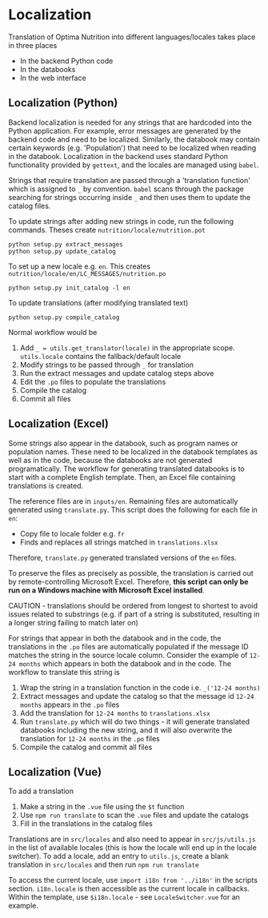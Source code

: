 # Localization

Translation of Optima Nutrition into different languages/locales takes place in three places

- In the backend Python code
- In the databooks  
- In the web interface

## Localization (Python)

Backend localization is needed for any strings that are hardcoded into the Python application. For example, error messages are generated by the backend code and need to be localized. Similarly, the databook may contain certain keywords (e.g. 'Population') that need to be localized when reading in the databook. Localization in the backend uses standard Python functionality provided by `gettext`, and the locales are managed using `babel`.

Strings that require translation are passed through a 'translation function' which is assigned to `_` by convention. `babel` scans through the package searching for strings occurring inside `_` and then uses them to update the catalog files.

To update strings after adding new strings in code, run the following commands. Theses create `nutrition/locale/nutrition.pot`

    python setup.py extract_messages
    python setup.py update_catalog

To set up a new locale e.g. `en`. This creates `nutrition/locale/en/LC_MESSAGES/nutrition.po`

    python setup.py init_catalog -l en

To update translations (after modifying translated text)

    python setup.py compile_catalog

Normal workflow would be

1. Add `_ = utils.get_translator(locale)` in the appropriate scope. `utils.locale` contains the fallback/default locale
2. Modify strings to be passed through `_` for translation
3. Run the extract messages and update catalog steps above
4. Edit the `.po` files to populate the translations
5. Compile the catalog
6. Commit all files

## Localization (Excel)

Some strings also appear in the databook, such as program names or population names. These need to be localized in the databook templates as well as in the code, because the databooks are not generated programatically. The workflow for generating translated databooks is to start with a complete English template. Then, an Excel file containing translations is created.

The reference files are in `inputs/en`. Remaining files are automatically generated using `translate.py`. This script does the following for each file in `en`:

- Copy file to locale folder e.g. `fr`
- Finds and replaces all strings matched in `translations.xlsx`

Therefore, `translate.py` generated translated versions of the `en` files.

To preserve the files as precisely as possible, the translation is carried out by remote-controlling Microsoft Excel. Therefore, **this script can only be run on a Windows machine with Microsoft Excel installed**.

CAUTION - translations should be ordered from longest to shortest to avoid issues related to substrings (e.g. if part of a string is substituted, resulting in a longer string failing to match later on)

For strings that appear in both the databook and in the code, the translations in the `.po` files are automatically populated if the message ID matches the string in the source locale column. Consider the example of `12-24 months` which appears in both the databook and in the code. The workflow to translate this string is

1. Wrap the string in a translation function in the code i.e. `_('12-24 months)`
2. Extract messages and update the catalog so that the message id `12-24 months` appears in the `.po` files
3. Add the translation for `12-24 months` to `translations.xlsx`
4. Run `translate.py` which will do two things - it will generate translated databooks including the new string, and it will also overwrite the translation for `12-24 months` in the `.po` files
5. Compile the catalog and commit all files

## Localization (Vue)

To add a translation

1. Make a string in the `.vue` file using the `$t` function
2. Use `npm run translate` to scan the `.vue` files and update the catalogs
3. Fill in the translations in the catalog files

Translations are in `src/locales` and also need to appear in `src/js/utils.js` in the list of available locales (this is how the locale will end up in the locale switcher). To add a locale, add an entry to `utils.js`, create a blank translation in `src/locales` and then run `npm run translate`

To access the current locale, use `import i18n from '../i18n'` in the scripts section. `i18n.locale` is then accessible as the current locale in callbacks. Within the template, use `$i18n.locale` - see `LocaleSwitcher.vue` for an example.

